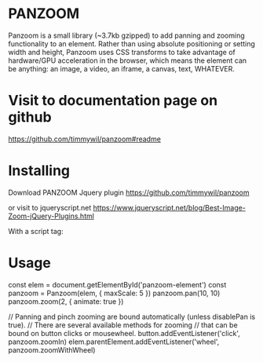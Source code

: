 # PANZOOM
Panzoom is a small library (~3.7kb gzipped) to add panning and zooming functionality to an element. Rather than using absolute positioning or setting width and height, Panzoom uses CSS transforms to take advantage of hardware/GPU acceleration in the browser, which means the element can be anything: an image, a video, an iframe, a canvas, text, WHATEVER.

# Visit to documentation page on github

https://github.com/timmywil/panzoom#readme

# Installing

Download PANZOOM Jquery plugin
https://github.com/timmywil/panzoom

or visit to jqueryscript.net
https://www.jqueryscript.net/blog/Best-Image-Zoom-jQuery-Plugins.html

With a script tag:
<script src="/js/panzoom.js"></script>

# Usage

const elem = document.getElementById('panzoom-element')
const panzoom = Panzoom(elem, {
  maxScale: 5
})
panzoom.pan(10, 10)
panzoom.zoom(2, { animate: true })

// Panning and pinch zooming are bound automatically (unless disablePan is true).
// There are several available methods for zooming
// that can be bound on button clicks or mousewheel.
button.addEventListener('click', panzoom.zoomIn)
elem.parentElement.addEventListener('wheel', panzoom.zoomWithWheel)

